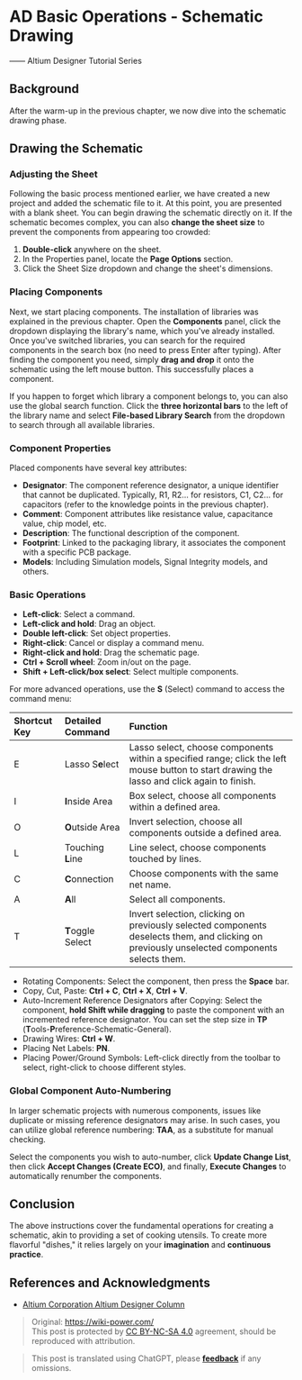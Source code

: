 # AD Basic Operations - Schematic Drawing

—— Altium Designer Tutorial Series

## Background

After the warm-up in the previous chapter, we now dive into the schematic drawing phase.

## Drawing the Schematic

### Adjusting the Sheet

Following the basic process mentioned earlier, we have created a new project and added the schematic file to it. At this point, you are presented with a blank sheet. You can begin drawing the schematic directly on it. If the schematic becomes complex, you can also **change the sheet size** to prevent the components from appearing too crowded:

1. **Double-click** anywhere on the sheet.
2. In the Properties panel, locate the **Page Options** section.
3. Click the Sheet Size dropdown and change the sheet's dimensions.

### Placing Components

Next, we start placing components. The installation of libraries was explained in the previous chapter. Open the **Components** panel, click the dropdown displaying the library's name, which you've already installed. Once you've switched libraries, you can search for the required components in the search box (no need to press Enter after typing). After finding the component you need, simply **drag and drop** it onto the schematic using the left mouse button. This successfully places a component.

If you happen to forget which library a component belongs to, you can also use the global search function. Click the **three horizontal bars** to the left of the library name and select **File-based Library Search** from the dropdown to search through all available libraries.

### Component Properties

Placed components have several key attributes:

- **Designator**: The component reference designator, a unique identifier that cannot be duplicated. Typically, R1, R2... for resistors, C1, C2... for capacitors (refer to the knowledge points in the previous chapter).
- **Comment**: Component attributes like resistance value, capacitance value, chip model, etc.
- **Description**: The functional description of the component.
- **Footprint**: Linked to the packaging library, it associates the component with a specific PCB package.
- **Models**: Including Simulation models, Signal Integrity models, and others.

### Basic Operations

- **Left-click**: Select a command.
- **Left-click and hold**: Drag an object.
- **Double left-click**: Set object properties.
- **Right-click**: Cancel or display a command menu.
- **Right-click and hold**: Drag the schematic page.
- **Ctrl + Scroll wheel**: Zoom in/out on the page.
- **Shift + Left-click/box select**: Select multiple components.

For more advanced operations, use the **S** (Select) command to access the command menu:

| Shortcut Key | Detailed Command   | Function                                                                |
| :----------- | :------------------ | :---------------------------------------------------------------------- |
| E            | Lasso S**e**lect    | Lasso select, choose components within a specified range; click the left mouse button to start drawing the lasso and click again to finish. |
| I            | **I**nside Area     | Box select, choose all components within a defined area. |
| O            | **O**utside Area    | Invert selection, choose all components outside a defined area. |
| L            | Touching **L**ine   | Line select, choose components touched by lines. |
| C            | **C**onnection      | Choose components with the same net name. |
| A            | **A**ll             | Select all components. |
| T            | **T**oggle Select   | Invert selection, clicking on previously selected components deselects them, and clicking on previously unselected components selects them. |

- Rotating Components: Select the component, then press the **Space** bar.
- Copy, Cut, Paste: **Ctrl + C**, **Ctrl + X**, **Ctrl + V**.
- Auto-Increment Reference Designators after Copying: Select the component, **hold Shift while dragging** to paste the component with an incremented reference designator. You can set the step size in **TP** (**T**ools-**P**reference-Schematic-General).
- Drawing Wires: **Ctrl + W**.
- Placing Net Labels: **PN**.
- Placing Power/Ground Symbols: Left-click directly from the toolbar to select, right-click to choose different styles.

### Global Component Auto-Numbering

In larger schematic projects with numerous components, issues like duplicate or missing reference designators may arise. In such cases, you can utilize global reference numbering: **TAA**, as a substitute for manual checking.

Select the components you wish to auto-number, click **Update Change List**, then click **Accept Changes (Create ECO)**, and finally, **Execute Changes** to automatically renumber the components.

## Conclusion

The above instructions cover the fundamental operations for creating a schematic, akin to providing a set of cooking utensils. To create more flavorful "dishes," it relies largely on your **imagination** and **continuous practice**.

## References and Acknowledgments

- [Altium Corporation Altium Designer Column](https://seujxh.wordpress.com/2018/09/30/altium%e5%85%ac%e5%8f%b8altium-designer%e4%b8%93%e6%a0%8f/)

> Original: <https://wiki-power.com/>  
> This post is protected by [CC BY-NC-SA 4.0](https://creativecommons.org/licenses/by/4.0/deed.en) agreement, should be reproduced with attribution.

> This post is translated using ChatGPT, please [**feedback**](https://github.com/linyuxuanlin/Wiki_MkDocs/issues/new) if any omissions.